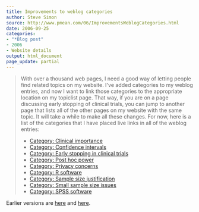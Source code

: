 ```yaml
---
title: Improvements to weblog categories
author: Steve Simon
source: http://www.pmean.com/06/ImprovementsWeblogCategories.html
date: 2006-09-25
categories:
- "*Blog post"
- 2006
- Website details
output: html_document
page_update: partial
---
```

> With over a thousand web pages, I need a good way of letting people
> find related topics on my website. I've added categories to my weblog
> entries, and now I want to link those categories to the appropriate
> location on my topiclist page. That way, if you are on a page
> discussing early stopping of clinical trials, you can jump to another
> page that lists all of the other pages on my website with the same
> topic. It will take a while to make all these changes. For now, here
> is a list of the categories that I have placed live links in all of
> the weblog entries:
>
> -   [Category: Clinical
>     importance](../category/ClinicalImportance.html)
> -   [Category: Confidence
>     intervals](../category/ConfidenceIntervals.html)
> -   [Category: Early stopping in clinical
>     trials](../category/EarlyStopping.html)
> -   [Category: Post hoc power](../category/PostHocPower.html)
> -   [Category: Privacy concerns](../category/PrivacyInResearch.html)
> -   [Category: R software](../category/RSoftware.html)
> -   [Category: Sample size
>     justification](../category/SampleSizeJustification.html)
> -   [Category: Small sample size
>     issues](../category/SmallSampleSizeIssues.html)
> -   [Category: SPSS software](../category/SpssSoftware.html)


Earlier versions are [here][sim1] and [here][sim2].

[sim1]: http://www.pmean.com/06/ImprovementsWeblogCategories.html
[sim2]: http://new.pmean.com/ImprovementsWeblogCategories/

